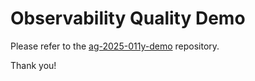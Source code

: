 # Observability Quality Demo

Please refer to the [ag-2025-011y-demo](https://github.com/evanniedojadlo/ag-2025-011y-demo) repository.

Thank you!
